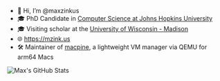 - 👋 Hi, I’m @maxzinkus
- 🎓 PhD Candidate in [Computer Science at Johns Hopkins University](https://cs.jhu.edu)
- 🎓 Visiting scholar at the [University of Wisconsin - Madison](https://cs.wisc.edu)
- 🌐 https://mzink.us
- 🛠️ Maintainer of [macpine](https://github.com/beringresearch/macpine), a lightweight VM manager via QEMU for arm64 Macs

![Max's GitHub Stats](https://github-readme-stats.vercel.app/api?username=maxzinkus&show_icons=true&theme=vue-dark)
